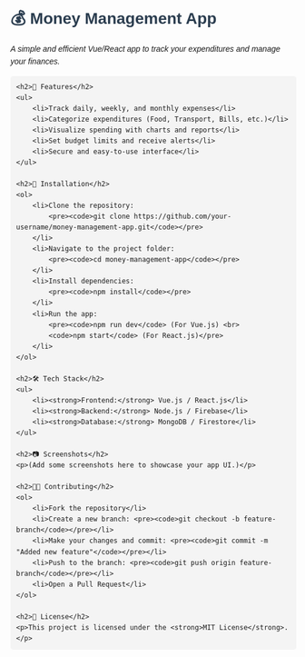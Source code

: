 <!DOCTYPE html>
<html lang="en">
<head>
    <meta charset="UTF-8">
    <meta name="viewport" content="width=device-width, initial-scale=1.0">
    <title>Money Management App - README</title>
    <style>
        body { font-family: Arial, sans-serif; line-height: 1.6; padding: 20px; }
        h1, h2, h3 { color: #2c3e50; }
        code { background: #f4f4f4; padding: 5px; border-radius: 5px; }
        pre { background: #f4f4f4; padding: 10px; border-radius: 5px; overflow-x: auto; }
        .container { max-width: 800px; margin: auto; }
    </style>
</head>
<body>

<div class="container">
    <h1>💰 Money Management App</h1>
    <p><em>A simple and efficient Vue/React app to track your expenditures and manage your finances.</em></p>

    <h2>📌 Features</h2>
    <ul>
        <li>Track daily, weekly, and monthly expenses</li>
        <li>Categorize expenditures (Food, Transport, Bills, etc.)</li>
        <li>Visualize spending with charts and reports</li>
        <li>Set budget limits and receive alerts</li>
        <li>Secure and easy-to-use interface</li>
    </ul>

    <h2>🚀 Installation</h2>
    <ol>
        <li>Clone the repository:  
            <pre><code>git clone https://github.com/your-username/money-management-app.git</code></pre>
        </li>
        <li>Navigate to the project folder:  
            <pre><code>cd money-management-app</code></pre>
        </li>
        <li>Install dependencies:  
            <pre><code>npm install</code></pre>
        </li>
        <li>Run the app:  
            <pre><code>npm run dev</code> (For Vue.js) <br> 
            <code>npm start</code> (For React.js)</pre>
        </li>
    </ol>

    <h2>🛠️ Tech Stack</h2>
    <ul>
        <li><strong>Frontend:</strong> Vue.js / React.js</li>
        <li><strong>Backend:</strong> Node.js / Firebase</li>
        <li><strong>Database:</strong> MongoDB / Firestore</li>
    </ul>

    <h2>📷 Screenshots</h2>
    <p>(Add some screenshots here to showcase your app UI.)</p>

    <h2>👨‍💻 Contributing</h2>
    <ol>
        <li>Fork the repository</li>
        <li>Create a new branch: <pre><code>git checkout -b feature-branch</code></pre></li>
        <li>Make your changes and commit: <pre><code>git commit -m "Added new feature"</code></pre></li>
        <li>Push to the branch: <pre><code>git push origin feature-branch</code></pre></li>
        <li>Open a Pull Request</li>
    </ol>

    <h2>📜 License</h2>
    <p>This project is licensed under the <strong>MIT License</strong>.</p>
</div>

</body>
</html>
